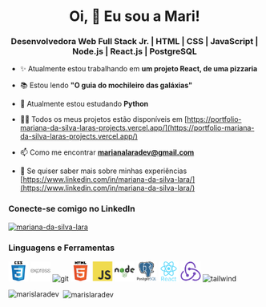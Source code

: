 <h1 align="center">Oi, 👋 Eu sou a Mari!</h1>
<h3 align="center">Desenvolvedora Web Full Stack Jr. | HTML | CSS | JavaScript | Node.js | React.js | PostgreSQL</h3>

- ✨ Atualmente estou trabalhando em **um projeto React, de uma pizzaria**
  
- 📚 Estou lendo **"O guia do mochileiro das galáxias"**

- 🌱 Atualmente estou estudando **Python**

- 👩‍💻 Todos os meus projetos estão disponíveis em [https://portfolio-mariana-da-silva-laras-projects.vercel.app/](https://portfolio-mariana-da-silva-laras-projects.vercel.app/)

- 📫 Como me encontrar **marianalaradev@gmail.com**

- 📄 Se quiser saber mais sobre minhas experiências [https://www.linkedin.com/in/mariana-da-silva-lara/](https://www.linkedin.com/in/mariana-da-silva-lara/)

<h3 align="left">Conecte-se comigo no LinkedIn</h3>
<p align="left">
<a href="https://linkedin.com/in/mariana-da-silva-lara" target="blank"><img align="center" src="https://raw.githubusercontent.com/rahuldkjain/github-profile-readme-generator/master/src/images/icons/Social/linked-in-alt.svg" alt="mariana-da-silva-lara" height="30" width="40" /></a>
</p>

<h3 align="left">Linguagens e Ferramentas</h3>
<p align="left"> 
<!--   <a href="https://www.w3schools.com/css/" target="_blank" rel="noreferrer">  -->
    <img src="https://raw.githubusercontent.com/devicons/devicon/master/icons/css3/css3-original-wordmark.svg" alt="css3" width="40" height="40"/> 
<!--   </a> -->
<!--   <a href="https://expressjs.com" target="_blank" rel="noreferrer"> -->
    <img src="https://raw.githubusercontent.com/devicons/devicon/master/icons/express/express-original-wordmark.svg" alt="express" width="40" height="40"/>
<!--   </a> -->
<!--   <a href="https://git-scm.com/" target="_blank" rel="noreferrer"> -->
    <img src="https://www.vectorlogo.zone/logos/git-scm/git-scm-icon.svg" alt="git" width="40" height="40"/>
<!--   </a>  -->
<!--   <a href="https://www.w3.org/html/" target="_blank" rel="noreferrer"> -->
    <img src="https://raw.githubusercontent.com/devicons/devicon/master/icons/html5/html5-original-wordmark.svg" alt="html5" width="40" height="40"/> 
<!--   </a>  -->
<!--   <a href="https://developer.mozilla.org/en-US/docs/Web/JavaScript" target="_blank" rel="noreferrer"> -->
    <img src="https://raw.githubusercontent.com/devicons/devicon/master/icons/javascript/javascript-original.svg" alt="javascript" width="40" height="40"/> 
<!--   </a>  -->
<!--   <a href="https://nodejs.org" target="_blank" rel="noreferrer"> -->
    <img src="https://raw.githubusercontent.com/devicons/devicon/master/icons/nodejs/nodejs-original-wordmark.svg" alt="nodejs" width="40" height="40"/> 
<!--   </a>  -->
<!--   <a href="https://www.postgresql.org" target="_blank" rel="noreferrer"> -->
    <img src="https://raw.githubusercontent.com/devicons/devicon/master/icons/postgresql/postgresql-original-wordmark.svg" alt="postgresql" width="40" height="40"/> 
<!--   </a>  -->
<!--   <a href="https://reactjs.org/" target="_blank" rel="noreferrer">  -->
    <img src="https://raw.githubusercontent.com/devicons/devicon/master/icons/react/react-original-wordmark.svg" alt="react" width="40" height="40"/>
<!--   </a> -->
<!--   <a href="https://redux.js.org" target="_blank" rel="noreferrer"> -->
    <img src="https://raw.githubusercontent.com/devicons/devicon/master/icons/redux/redux-original.svg" alt="redux" width="40" height="40"/> 
<!--   </a>  -->
<!--   <a href="https://tailwindcss.com/" target="_blank" rel="noreferrer"> -->
    <img src="https://www.vectorlogo.zone/logos/tailwindcss/tailwindcss-icon.svg" alt="tailwind" width="40" height="40"/> 
<!--   </a> -->
</p>

<p>
  <img align="left" src="https://github-readme-stats.vercel.app/api/top-langs?username=marislaradev&theme=dark&show_icons=true&locale=en&layout=compact" alt="marislaradev" />
</p>

<p>&nbsp;
  <img align="center" src="https://github-readme-stats.vercel.app/api?username=marislaradev&theme=dark&show_icons=true&locale=en" alt="marislaradev" />
</p>

